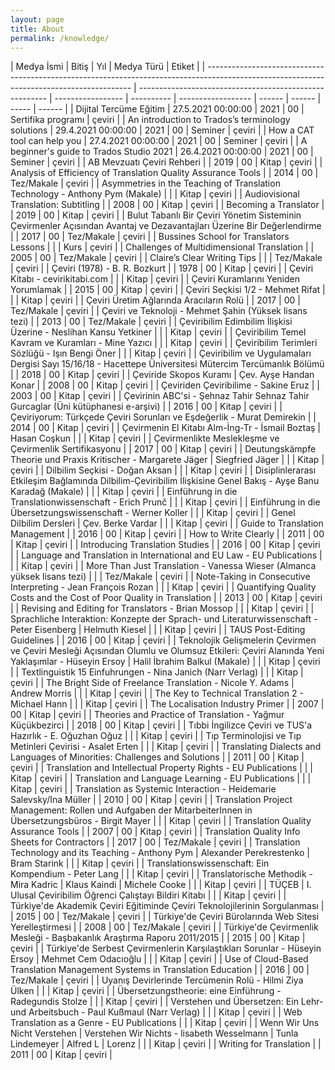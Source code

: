 ```yaml
---
layout: page
title: About
permalink: /knowledge/
---
```

| Medya İsmi                                                                                                                                | Bitiş                                                   | Yıl               | Medya Türü | Etiket             |
| ----------------------------------------------------------------------------------------------------------------------------------------- | ------------------------------------------------------- | ----------------- | ---------- | ------------------ | ------ | ------ | ----- | ------ |
| Dijital Tercüme Eğitim                                                                                                                    | 27.5.2021 00:00:00                                      | 2021              | 00         | Sertifika programı | çeviri |
| An introduction to Trados’s terminology solutions                                                                                         | 29.4.2021 00:00:00                                      | 2021              | 00         | Seminer            | çeviri |
| How a CAT tool can help you                                                                                                               | 27.4.2021 00:00:00                                      | 2021              | 00         | Seminer            | çeviri |
| A beginner's guide to Trados Studio 2021                                                                                                  | 26.4.2021 00:00:00                                      | 2021              | 00         | Seminer            | çeviri |
| AB Mevzuatı Çeviri Rehberi                                                                                                                |                                                         | 2019              | 00         | Kitap              | çeviri |
| Analysis of Efficiency of Translation Quality Assurance Tools                                                                             |                                                         | 2014              | 00         | Tez/Makale         | çeviri |
| Asymmetries in the Teaching of Translation Technology - Anthony Pym (Makale)                                                              |                                                         |                   | Kitap      | çeviri             |
| Audiovisional Translation: Subtitling                                                                                                     |                                                         | 2008              | 00         | Kitap              | çeviri |
| Becoming a Translator                                                                                                                     |                                                         | 2019              | 00         | Kitap              | çeviri |
| Bulut Tabanlı Bir Çeviri Yönetim Sisteminin Çevirmenler Açısından Avantaj ve Dezavantajları Üzerine Bir Değerlendirme                     |                                                         | 2017              | 00         | Tez/Makale         | çeviri |
| Bussines School for Translators Lessons                                                                                                   |                                                         |                   | Kurs       | çeviri             |
| Challenges of Multidimensional Translation                                                                                                |                                                         | 2005              | 00         | Tez/Makale         | çeviri |
| Claire’s Clear Writing Tips                                                                                                               |                                                         |                   | Tez/Makale | çeviri             |
| Çeviri (1978) - B. R. Bozkurt                                                                                                             |                                                         | 1978              | 00         | Kitap              | çeviri |
| Çeviri Kitabı - cevirikitabi.com                                                                                                          |                                                         |                   | Kitap      | çeviri             |
| Çeviri Kuramlarını Yeniden Yorumlamak                                                                                                     |                                                         | 2015              | 00         | Kitap              | çeviri |
| Çeviri Seçkisi 1/2 - Mehmet Rifat                                                                                                         |                                                         |                   | Kitap      | çeviri             |
| Çeviri Üretim Ağlarında Aracıların Rolü                                                                                                   |                                                         | 2017              | 00         | Tez/Makale         | çeviri |
| Çeviri ve Teknoloji - Mehmet Şahin (Yüksek lisans tezi)                                                                                   |                                                         | 2013              | 00         | Tez/Makale         | çeviri |
| Çeviribilim Edimbilim İlişkisi Üzerine - Neslihan Kansu Yetkiner                                                                          |                                                         |                   | Kitap      | çeviri             |
| Çeviribilim Temel Kavram ve Kuramları - Mine Yazıcı                                                                                       |                                                         |                   | Kitap      | çeviri             |
| Çeviribilim Terimleri Sözlüğü - Işın Bengi Öner                                                                                           |                                                         |                   | Kitap      | çeviri             |
| Çeviribilim ve Uygulamaları Dergisi Sayı 15/16/18 - Hacettepe Üniversitesi Mütercim Tercümanlık Bölümü                                    |                                                         | 2018              | 00         | Kitap              | çeviri |
| Çeviride Skopos Kuramı                                                                                                                    |  Çev. Ayşe Handan Konar                                 |                   | 2008       | 00                 | Kitap  | çeviri |
| Çeviriden Çeviribilime - Sakine Eruz                                                                                                      |                                                         | 2003              | 00         | Kitap              | çeviri |
| Çevirinin ABC'si - Şehnaz Tahir Sehnaz Tahir Gurcaglar (Üni kütüphanesi e-arşivi)                                                         |                                                         | 2016              | 00         | Kitap              | çeviri |
| Çeviriyorum: Türkçede Çeviri Sorunları ve Eşdeğerlik - Murat Demirekin                                                                    |                                                         | 2014              | 00         | Kitap              | çeviri |
| Çevirmenin El Kitabı Alm-İng-Tr - İsmail Boztaş                                                                                           |  Hasan Coşkun                                           |                   |            | Kitap              | çeviri |
| Çevirmenlikte Meslekleşme ve Çevirmenlik Sertifikasyonu                                                                                   |                                                         | 2017              | 00         | Kitap              | çeviri |
| Deutungskämpfe Theorie und Praxis Kritischer - Margarete Jäger                                                                            |  Siegfried Jäger                                        |                   |            | Kitap              | çeviri |
| Dilbilim Seçkisi - Doğan Aksan                                                                                                            |                                                         |                   | Kitap      | çeviri             |
| Disiplinlerarası Etkileşim Bağlamında Dilbilim-Çeviribilim İlişkisine Genel Bakış - Ayşe Banu Karadağ (Makale)                            |                                                         |                   | Kitap      | çeviri             |
| Einführung in die Translationwissenschaft - Erich Prunč                                                                                   |                                                         |                   | Kitap      | çeviri             |
| Einführung in die Übersetzungswissenschaft - Werner Koller                                                                                |                                                         |                   | Kitap      | çeviri             |
| Genel Dilbilim Dersleri                                                                                                                   |  Çev. Berke Vardar                                      |                   |            | Kitap              | çeviri |
| Guide to Translation Management                                                                                                           |                                                         | 2016              | 00         | Kitap              | çeviri |
| How to Write Clearly                                                                                                                      |                                                         | 2011              | 00         | Kitap              | çeviri |
| Introducing Translation Studies                                                                                                           |                                                         | 2016              | 00         | Kitap              | çeviri |
| Language and Translation in International and EU Law - EU Publications                                                                    |                                                         |                   | Kitap      | çeviri             |
| More Than Just Translation - Vanessa Wieser (Almanca yüksek lisans tezi)                                                                  |                                                         |                   | Tez/Makale | çeviri             |
| Note-Taking in Consecutive Interpreting - Jean François Rozan                                                                             |                                                         |                   | Kitap      | çeviri             |
| Quantifying Quality Costs and the Cost of Poor Quality in Translation                                                                     |                                                         | 2013              | 00         | Kitap              | çeviri |
| Revising and Editing for Translators - Brian Mossop                                                                                       |                                                         |                   | Kitap      | çeviri             |
| Sprachliche Interaktion: Konzepte der Sprach- und Literaturwissenschaft - Peter Eisenberg                                                 |  Helmuth Kiesel                                         |                   |            | Kitap              | çeviri |
| TAUS Post-Editing Guidelines                                                                                                              |                                                         | 2016              | 00         | Kitap              | çeviri |
| Teknolojik Gelişmelerin Çevirmen ve Çeviri Mesleği Açısından Olumlu ve Olumsuz Etkileri: Çeviri Alanında Yeni Yaklaşımlar - Hüseyin Ersoy |  Halil İbrahim Balkul (Makale)                          |                   |            | Kitap              | çeviri |
| Textlinguistik 15 Einfuhrungen - Nina Janich (Narr Verlag)                                                                                |                                                         |                   | Kitap      | çeviri             |
| The Bright Side of Freelance Translation - Nicole Y. Adams                                                                                |  Andrew Morris                                          |                   |            | Kitap              | çeviri |
| The Key to Technical Translation 2 - Michael Hann                                                                                         |                                                         |                   | Kitap      | çeviri             |
| The Localisation Industry Primer                                                                                                          |                                                         | 2007              | 00         | Kitap              | çeviri |
| Theories and Practice of Translation - Yağmur Küçükbezirci                                                                                |                                                         | 2018              | 00         | Kitap              | çeviri |
| Tıbbi İngilizce Çeviri ve TUS'a Hazırlık - E. Oğuzhan Oğuz                                                                                |                                                         |                   | Kitap      | çeviri             |
| Tıp Terminolojisi ve Tıp Metinleri Çevirisi - Asalet Erten                                                                                |                                                         |                   | Kitap      | çeviri             |
| Translating Dialects and Languages of Minorities: Challenges and Solutions                                                                |                                                         | 2011              | 00         | Kitap              | çeviri |
| Translation and Intellectual Property Rights - EU Publications                                                                            |                                                         |                   | Kitap      | çeviri             |
| Translation and Language Learning - EU Publications                                                                                       |                                                         |                   | Kitap      | çeviri             |
| Translation as Systemic Interaction - Heidemarie Salevsky/Ina Müller                                                                      |                                                         | 2010              | 00         | Kitap              | çeviri |
| Translation Project Management: Rollen und Aufgaben der MitarbeiterInnen in Übersetzungsbüros - Birgit Mayer                              |                                                         |                   | Kitap      | çeviri             |
| Translation Quality Assurance Tools                                                                                                       |                                                         | 2007              | 00         | Kitap              | çeviri |
| Translation Quality Info Sheets for Contractors                                                                                           |                                                         | 2017              | 00         | Tez/Makale         | çeviri |
| Translation Technology and its Teaching - Anthony Pym                                                                                     |  Alexander Perekrestenko                                |  Bram Starink     |            |                    | Kitap  | çeviri |
| Translationswissenschaft: Ein Kompendium - Peter Lang                                                                                     |                                                         |                   | Kitap      | çeviri             |
| Translatorische Methodik - Mira Kadric                                                                                                    |  Klaus Kaindi                                           |  Michele Cooke    |            |                    | Kitap  | çeviri |
| TÜÇEB                                                                                                                                     |  I. Ulusal Çeviribilim Öğrenci Çalıştayı Bildiri Kitabı |                   |            | Kitap              | çeviri |
| Türkiye'de Akademik Çeviri Eğitiminde Çeviri Teknolojilerinin Sorgulanması                                                                |                                                         | 2015              | 00         | Tez/Makale         | çeviri |
| Türkiye'de Çeviri Bürolarında Web Sitesi Yerelleştirmesi                                                                                  |                                                         | 2008              | 00         | Tez/Makale         | çeviri |
| Türkiye'de Çevirmenlik Mesleği - Başbakanlık Araştırma Raporu 2011/2015                                                                   |                                                         | 2015              | 00         | Kitap              | çeviri |
| Türkiye'de Serbest Çevirmenlerin Karşılaştıkları Sorunlar - Hüseyin Ersoy                                                                 |  Mehmet Cem Odacıoğlu                                   |                   |            | Kitap              | çeviri |
| Use of Cloud-Based Translation Management Systems in Translation Education                                                                |                                                         | 2016              | 00         | Tez/Makale         | çeviri |
| Uyanış Devirlerinde Tercümenin Rolü - Hilmi Ziya Ülken                                                                                    |                                                         |                   | Kitap      | çeviri             |
| Übersetzungstheorie: eine Einführung - Radegundis Stolze                                                                                  |                                                         |                   | Kitap      | çeviri             |
| Verstehen und Übersetzen: Ein Lehr- und Arbeitsbuch - Paul Kußmaul (Narr Verlag)                                                          |                                                         |                   | Kitap      | çeviri             |
| Web Translation as a Genre - EU Publications                                                                                              |                                                         |                   | Kitap      | çeviri             |
| Wenn Wir Uns Nicht Verstehen                                                                                                              |  Verstehen Wir Nichts - lisabeth Wesselmann             |  Tunla Lindemeyer |  Alfred L  |  Lorenz            |        |        | Kitap | çeviri |
| Writing for Translation                                                                                                                   |                                                         | 2011              | 00         | Kitap              | çeviri |